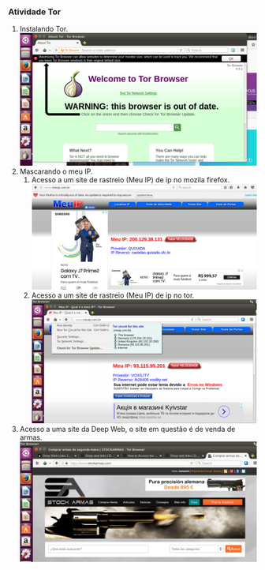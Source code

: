### Atividade Tor
1. Instalando Tor.
![tor](tor_broswer.PNG)
2. Mascarando o meu IP.
    1. Acesso a um site de rastreio (Meu IP) de ip no mozila firefox.
    ![tor_site](ip_mozila_normal.PNG)
    2. Acesso a um site de rastreio (Meu IP) de ip no tor.
    ![tor_site](ip_tor_mascarado.PNG)
3. Acesso a uma site da Deep Web, o site em questão é de venda de armas.
![site_armas](site_armas.PNG)
